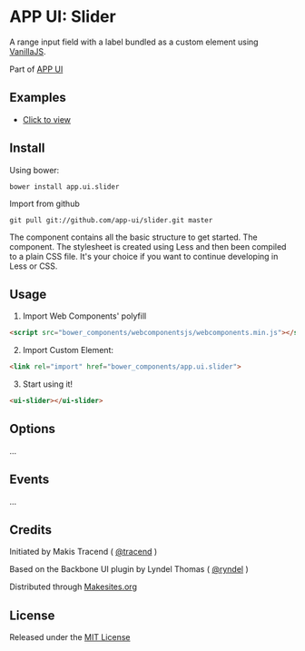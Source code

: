 # APP UI: Slider

A range input field with a label bundled as a custom element using [VanillaJS](http://vanilla-js.com/).

Part of [APP UI](http://github.com/app-ui)


## Examples

* [Click to view](./examples/index.html)


## Install

Using bower:
```
bower install app.ui.slider
```

Import from github
```
git pull git://github.com/app-ui/slider.git master
```

The component contains all the basic structure to get started. The component. The stylesheet is created using Less and then been compiled to a plain CSS file. It's your choice if you want to continue developing in Less or CSS.



## Usage

1. Import Web Components' polyfill

```html
<script src="bower_components/webcomponentsjs/webcomponents.min.js"></script>
```

2. Import Custom Element:
```html
<link rel="import" href="bower_components/app.ui.slider">
```

3. Start using it!

```html
<ui-slider></ui-slider>
```


## Options

...


## Events

...


## Credits

Initiated by Makis Tracend ( [@tracend](http://github.com/tracend) )

Based on the Backbone UI plugin by Lyndel Thomas ( [@ryndel](http://github.com/ryndel) )

Distributed through [Makesites.org](http://makesites.org/)


## License

Released under the [MIT License](http://makesites.org/licenses/MIT)
